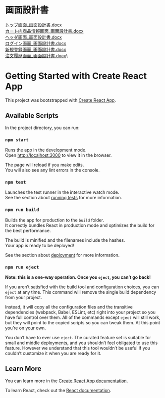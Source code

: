 # 画面設計書

[トップ画面_画面設計書.docx](https://github.com/Naoshin-hirano/react-amazon-clone/files/9972148/_.docx)\
[カート内商品情報画面_画面設計書.docx](https://github.com/Naoshin-hirano/react-amazon-clone/files/9972152/_.docx)\
[ヘッダ画面_画面設計書.docx](https://github.com/Naoshin-hirano/react-amazon-clone/files/9972154/_.docx)\
[ログイン画面_画面設計書.docx](https://github.com/Naoshin-hirano/react-amazon-clone/files/9972157/_.docx)\
[新規登録画面_画面設計書.docx](https://github.com/Naoshin-hirano/react-amazon-clone/files/9972158/_.docx)\
[注文履歴画面_画面設計書.docx](https://github.com/Naoshin-hirano/react-amazon-clone/files/9972159/_.docx)\


# Getting Started with Create React App

This project was bootstrapped with [Create React App](https://github.com/facebook/create-react-app).

## Available Scripts

In the project directory, you can run:

### `npm start`

Runs the app in the development mode.\
Open [http://localhost:3000](http://localhost:3000) to view it in the browser.

The page will reload if you make edits.\
You will also see any lint errors in the console.

### `npm test`

Launches the test runner in the interactive watch mode.\
See the section about [running tests](https://facebook.github.io/create-react-app/docs/running-tests) for more information.

### `npm run build`

Builds the app for production to the `build` folder.\
It correctly bundles React in production mode and optimizes the build for the best performance.

The build is minified and the filenames include the hashes.\
Your app is ready to be deployed!

See the section about [deployment](https://facebook.github.io/create-react-app/docs/deployment) for more information.

### `npm run eject`

**Note: this is a one-way operation. Once you `eject`, you can’t go back!**

If you aren’t satisfied with the build tool and configuration choices, you can `eject` at any time. This command will remove the single build dependency from your project.

Instead, it will copy all the configuration files and the transitive dependencies (webpack, Babel, ESLint, etc) right into your project so you have full control over them. All of the commands except `eject` will still work, but they will point to the copied scripts so you can tweak them. At this point you’re on your own.

You don’t have to ever use `eject`. The curated feature set is suitable for small and middle deployments, and you shouldn’t feel obligated to use this feature. However we understand that this tool wouldn’t be useful if you couldn’t customize it when you are ready for it.

## Learn More

You can learn more in the [Create React App documentation](https://facebook.github.io/create-react-app/docs/getting-started).

To learn React, check out the [React documentation](https://reactjs.org/).
